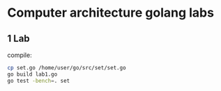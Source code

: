 # Computer architecture golang labs

## 1 Lab

compile:
```bash
cp set.go /home/user/go/src/set/set.go
go build lab1.go
go test -bench=. set
```

